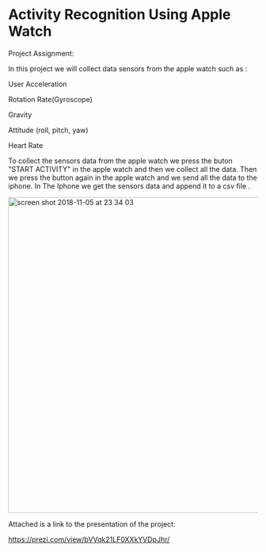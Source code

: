 # Activity Recognition Using Apple Watch
Project Assignment:

In this project we will collect data sensors from the apple watch such as :

User Acceleration

Rotation Rate(Gyroscope)

Gravity

Attitude (roll, pitch, yaw)

Heart Rate
 
To collect the sensors data from the apple watch we press the buton "START ACTIVITY"  in the apple watch and then we collect all the data.
Then we press the button again in the apple watch and we send all the data to the iphone.
In The Iphone we get the sensors data and append it to a csv file .



<img width="638" alt="screen shot 2018-11-05 at 23 34 03" src="https://user-images.githubusercontent.com/12692773/50639155-159b6900-0f69-11e9-989d-04992f70e630.png">



Attached is a link to the presentation of the project:

https://prezi.com/view/bVVqk21LF0XXkYVDpJhr/
